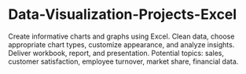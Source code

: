 # Data-Visualization-Projects-Excel
Create informative charts and graphs using Excel. Clean data, choose appropriate chart types, customize appearance, and analyze insights. Deliver workbook, report, and presentation. Potential topics: sales, customer satisfaction, employee turnover, market share, financial data.
